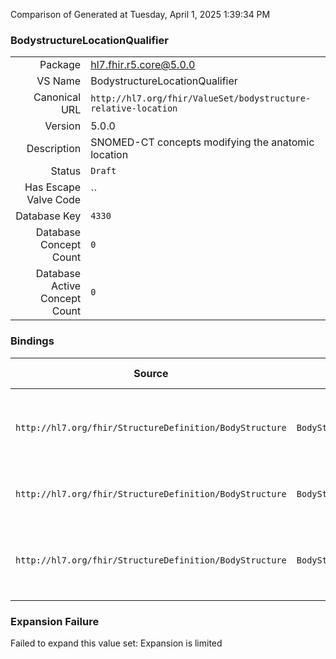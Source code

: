 Comparison of 
Generated at Tuesday, April 1, 2025 1:39:34 PM

### BodystructureLocationQualifier

|      |     |
| ---: | --- |
| Package | hl7.fhir.r5.core@5.0.0 |
| VS Name | BodystructureLocationQualifier |
| Canonical URL | `http://hl7.org/fhir/ValueSet/bodystructure-relative-location` |
| Version | 5.0.0 |
| Description | SNOMED-CT concepts modifying the anatomic location |
| Status | `Draft` |
| Has Escape Valve Code | `` |
| Database Key | `4330` |
| Database Concept Count | `0` |
| Database Active Concept Count | `0` |
### Bindings

| Source | Element | Binding | Strength | Element Short |
| ------ | ------- | ------- | -------- | ------------- |
| `http://hl7.org/fhir/StructureDefinition/BodyStructure` | `BodyStructure.includedStructure.laterality` | `http://hl7.org/fhir/ValueSet/bodystructure-relative-location` | `Example` | Code that represents the included structure laterality |
| `http://hl7.org/fhir/StructureDefinition/BodyStructure` | `BodyStructure.includedStructure.bodyLandmarkOrientation.surfaceOrientation` | `http://hl7.org/fhir/ValueSet/bodystructure-relative-location` | `Preferred` | Relative landmark surface orientation |
| `http://hl7.org/fhir/StructureDefinition/BodyStructure` | `BodyStructure.includedStructure.qualifier` | `http://hl7.org/fhir/ValueSet/bodystructure-relative-location` | `Example` | Code that represents the included structure qualifier |

### Expansion Failure

Failed to expand this value set: Expansion is limited
